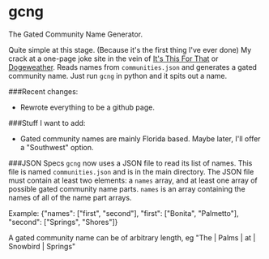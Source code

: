 gcng
====

The Gated Community Name Generator.

Quite simple at this stage. (Because it's the first thing I've ever done)
My crack at a one-page joke site in the vein of 
[It's This For That](http://itsthisforthat.com/) or [Dogeweather](http://dogeweather.com/).
Reads names from `communities.json` and generates a gated community name.
Just run `gcng` in python and it spits out a name.

###Recent changes:
* Rewrote everything to be a github page.

###Stuff I want to add:
* Gated community names are mainly Florida based. Maybe later, I'll offer a "Southwest" option.

###JSON Specs
`gcng` now uses a JSON file to read its list of names.
This file is named `communities.json` and is in the main directory.
The JSON file must contain at least two elements: a `names` array, and
at least one array of possible gated community name parts. `names` is an
array containing the names of all of the name part arrays.

Example: {"names": ["first", "second"], "first": ["Bonita", "Palmetto"],
  "second": ["Springs", "Shores"]}

A gated community name can be of arbitrary length, eg "The | Palms | at | Snowbird | Springs"
